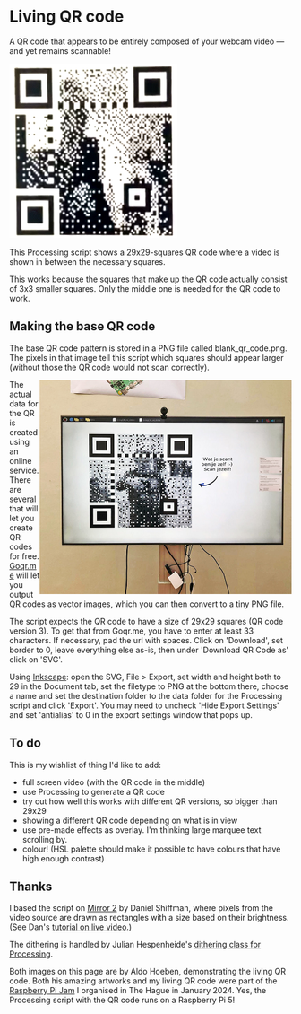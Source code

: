 # Living QR code
A QR code that appears to be entirely composed of your webcam video — and yet remains scannable!

![Aldo demonstrating the living QR code](data/livingQR_Aldo.gif?raw=true "Living QR Aldo")

This Processing script shows a 29x29-squares QR code where a video is shown in between the necessary squares.

This works because the squares that make up the QR code actually consist of 3x3 smaller squares. Only the middle one is needed for the QR code to work.


## Making the base QR code

The base QR code pattern is stored in a PNG file called blank_qr_code.png.
The pixels in that image tell this script which squares should appear larger (without those the QR code would not scan correctly).

<img src="data/Jaap-foto-Aldo.jpg?raw=true" alt="Living QR code at Raspberry Pi Jam The Hague" title="Living QR on a Pi 5" width="450" align="right">

The actual data for the QR is created using an online service. There are several that will let you create QR codes for free. [Goqr.me](https://goqr.me/) will let you output QR codes as vector images, which you can then convert to a tiny PNG file. 

The script expects the QR code to have a size of 29x29 squares (QR code version 3). To get that from Goqr.me, you have to enter at least 33 characters. If necessary, pad the url with spaces.
Click on 'Download', set border to 0, leave everything else as-is, then under 'Download QR Code as' click on 'SVG'.

Using [Inkscape](https://inkscape.org/): open the SVG, File > Export, set width and height both to 29 in the Document tab, set the filetype to PNG at the bottom there, choose a name and set the destination folder to the data folder for the Processing script and click 'Export'.
You may need to uncheck 'Hide Export Settings' and set 'antialias' to 0 in the export settings window that pops up.


## To do

This is my wishlist of thing I'd like to add:
- full screen video (with the QR code in the middle)
- use Processing to generate a QR code
- try out how well this works with different QR versions, so bigger than 29x29
- showing a different QR code depending on what is in view
- use pre-made effects as overlay. I'm thinking large marquee text scrolling by.
- colour! (HSL palette should make it possible to have colours that have high enough contrast) 


## Thanks

I based the script on [Mirror 2](https://github.com/processing/processing-video/tree/main/examples/Capture/Mirror2) by Daniel Shiffman, where pixels from the video source are drawn as rectangles with a size based on their brightness. (See Dan's [tutorial on live video](https://processing.org/tutorials/video).)

The dithering is handled by Julian Hespenheide's [dithering class for Processing](https://github.com/ndsh/dither).

Both images on this page are by Aldo Hoeben, demonstrating the living QR code. Both his amazing artworks and my living QR code were part of the [Raspberry Pi Jam](http://techni.gallery/photos-raspberry-pi-jam-the-hague/) I organised in The Hague in January 2024. Yes, the Processing script with the QR code runs on a Raspberry Pi 5!
